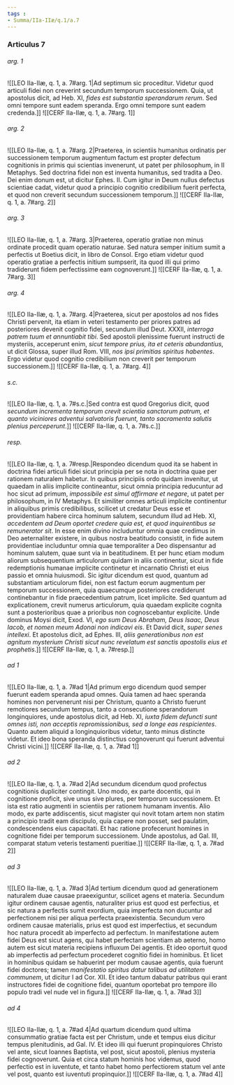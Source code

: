 ```yaml
---
tags : 
- Summa/IIa-IIæ/q.1/a.7
---
```


### Articulus 7

###### arg. 1
![[LEO IIa-IIæ, q. 1, a. 7#arg. 1|Ad septimum sic proceditur. Videtur quod articuli fidei non creverint secundum temporum successionem. Quia, ut apostolus dicit, ad Heb. XI, *fides est substantia sperandarum rerum*. Sed omni tempore sunt eadem speranda. Ergo omni tempore sunt eadem credenda.]]
![[CERF IIa-IIæ, q. 1, a. 7#arg. 1]]

###### arg. 2
![[LEO IIa-IIæ, q. 1, a. 7#arg. 2|Praeterea, in scientiis humanitus ordinatis per successionem temporum augmentum factum est propter defectum cognitionis in primis qui scientias invenerunt, ut patet per philosophum, in II Metaphys. Sed doctrina fidei non est inventa humanitus, sed tradita a Deo. Dei enim donum est, ut dicitur Ephes. II. Cum igitur in Deum nullus defectus scientiae cadat, videtur quod a principio cognitio credibilium fuerit perfecta, et quod non creverit secundum successionem temporum.]]
![[CERF IIa-IIæ, q. 1, a. 7#arg. 2]]

###### arg. 3
![[LEO IIa-IIæ, q. 1, a. 7#arg. 3|Praeterea, operatio gratiae non minus ordinate procedit quam operatio naturae. Sed natura semper initium sumit a perfectis ut Boetius dicit, in libro de Consol. Ergo etiam videtur quod operatio gratiae a perfectis initium sumpserit, ita quod illi qui primo tradiderunt fidem perfectissime eam cognoverunt.]]
![[CERF IIa-IIæ, q. 1, a. 7#arg. 3]]

###### arg. 4
![[LEO IIa-IIæ, q. 1, a. 7#arg. 4|Praeterea, sicut per apostolos ad nos fides Christi pervenit, ita etiam in veteri testamento per priores patres ad posteriores devenit cognitio fidei, secundum illud Deut. XXXII, *interroga patrem tuum et annuntiabit tibi*. Sed apostoli plenissime fuerunt instructi de mysteriis, acceperunt enim, *sicut tempore prius, ita et ceteris abundantius*, ut dicit Glossa, super illud Rom. VIII, *nos ipsi primitias spiritus habentes*. Ergo videtur quod cognitio credibilium non creverit per temporum successionem.]]
![[CERF IIa-IIæ, q. 1, a. 7#arg. 4]]

###### s.c.
![[LEO IIa-IIæ, q. 1, a. 7#s.c.|Sed contra est quod Gregorius dicit, quod *secundum incrementa temporum crevit scientia sanctorum patrum, et quanto viciniores adventui salvatoris fuerunt, tanto sacramenta salutis plenius perceperunt*.]]
![[CERF IIa-IIæ, q. 1, a. 7#s.c.]]

###### resp.
![[LEO IIa-IIæ, q. 1, a. 7#resp.|Respondeo dicendum quod ita se habent in doctrina fidei articuli fidei sicut principia per se nota in doctrina quae per rationem naturalem habetur. In quibus principiis ordo quidam invenitur, ut quaedam in aliis implicite contineantur, sicut omnia principia reducuntur ad hoc sicut ad primum, *impossibile est simul affirmare et negare*, ut patet per philosophum, in IV Metaphys. Et similiter omnes articuli implicite continentur in aliquibus primis credibilibus, scilicet ut credatur Deus esse et providentiam habere circa hominum salutem, secundum illud ad Heb. XI, *accedentem ad Deum oportet credere quia est, et quod inquirentibus se remunerator sit*. In esse enim divino includuntur omnia quae credimus in Deo aeternaliter existere, in quibus nostra beatitudo consistit, in fide autem providentiae includuntur omnia quae temporaliter a Deo dispensantur ad hominum salutem, quae sunt via in beatitudinem. Et per hunc etiam modum aliorum subsequentium articulorum quidam in aliis continentur, sicut in fide redemptionis humanae implicite continetur et incarnatio Christi et eius passio et omnia huiusmodi. Sic igitur dicendum est quod, quantum ad substantiam articulorum fidei, non est factum eorum augmentum per temporum successionem, quia quaecumque posteriores crediderunt continebantur in fide praecedentium patrum, licet implicite. Sed quantum ad explicationem, crevit numerus articulorum, quia quaedam explicite cognita sunt a posterioribus quae a prioribus non cognoscebantur explicite. Unde dominus Moysi dicit, Exod. VI, *ego sum Deus Abraham, Deus Isaac, Deus Iacob, et nomen meum Adonai non indicavi eis*. Et David dicit, *super senes intellexi*. Et apostolus dicit, ad Ephes. III, *aliis generationibus non est agnitum mysterium Christi sicut nunc revelatum est sanctis apostolis eius et prophetis*.]]
![[CERF IIa-IIæ, q. 1, a. 7#resp.]]

###### ad 1
![[LEO IIa-IIæ, q. 1, a. 7#ad 1|Ad primum ergo dicendum quod semper fuerunt eadem speranda apud omnes. Quia tamen ad haec speranda homines non pervenerunt nisi per Christum, quanto a Christo fuerunt remotiores secundum tempus, tanto a consecutione sperandorum longinquiores, unde apostolus dicit, ad Heb. XI, *iuxta fidem defuncti sunt omnes isti, non acceptis repromissionibus, sed a longe eas respicientes*. Quanto autem aliquid a longinquioribus videtur, tanto minus distincte videtur. Et ideo bona speranda distinctius cognoverunt qui fuerunt adventui Christi vicini.]]
![[CERF IIa-IIæ, q. 1, a. 7#ad 1]]

###### ad 2
![[LEO IIa-IIæ, q. 1, a. 7#ad 2|Ad secundum dicendum quod profectus cognitionis dupliciter contingit. Uno modo, ex parte docentis, qui in cognitione proficit, sive unus sive plures, per temporum successionem. Et ista est ratio augmenti in scientiis per rationem humanam inventis. Alio modo, ex parte addiscentis, sicut magister qui novit totam artem non statim a principio tradit eam discipulo, quia capere non posset, sed paulatim, condescendens eius capacitati. Et hac ratione profecerunt homines in cognitione fidei per temporum successionem. Unde apostolus, ad Gal. III, comparat statum veteris testamenti pueritiae.]]
![[CERF IIa-IIæ, q. 1, a. 7#ad 2]]

###### ad 3
![[LEO IIa-IIæ, q. 1, a. 7#ad 3|Ad tertium dicendum quod ad generationem naturalem duae causae praeexiguntur, scilicet agens et materia. Secundum igitur ordinem causae agentis, naturaliter prius est quod est perfectius, et sic natura a perfectis sumit exordium, quia imperfecta non ducuntur ad perfectionem nisi per aliqua perfecta praeexistentia. Secundum vero ordinem causae materialis, prius est quod est imperfectius, et secundum hoc natura procedit ab imperfecto ad perfectum. In manifestatione autem fidei Deus est sicut agens, qui habet perfectam scientiam ab aeterno, homo autem est sicut materia recipiens influxum Dei agentis. Et ideo oportuit quod ab imperfectis ad perfectum procederet cognitio fidei in hominibus. Et licet in hominibus quidam se habuerint per modum causae agentis, quia fuerunt fidei doctores; tamen *manifestatio spiritus datur talibus ad utilitatem communem*, ut dicitur I ad Cor. XII. Et ideo tantum dabatur patribus qui erant instructores fidei de cognitione fidei, quantum oportebat pro tempore illo populo tradi vel nude vel in figura.]]
![[CERF IIa-IIæ, q. 1, a. 7#ad 3]]

###### ad 4
![[LEO IIa-IIæ, q. 1, a. 7#ad 4|Ad quartum dicendum quod ultima consummatio gratiae facta est per Christum, unde et tempus eius dicitur tempus plenitudinis, ad Gal. IV. Et ideo illi qui fuerunt propinquiores Christo vel ante, sicut Ioannes Baptista, vel post, sicut apostoli, plenius mysteria fidei cognoverunt. Quia et circa statum hominis hoc videmus, quod perfectio est in iuventute, et tanto habet homo perfectiorem statum vel ante vel post, quanto est iuventuti propinquior.]]
![[CERF IIa-IIæ, q. 1, a. 7#ad 4]]

